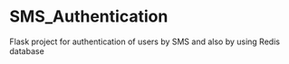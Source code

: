 # SMS_Authentication
Flask project for authentication of users by SMS and also by using Redis database
